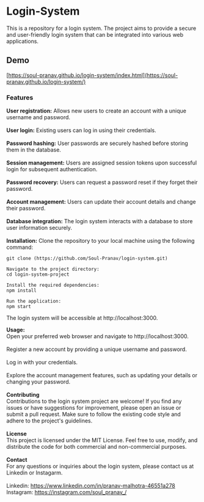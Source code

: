 # Login-System
This is a repository for a login system. The project aims to provide a secure and user-friendly login system that can be integrated into various web applications.
## Demo
[https://soul-pranav.github.io/login-system/index.html](https://soul-pranav.github.io/login-system/)

### Features
**User registration:** Allows new users to create an account with a unique username and password.
<br><br>
**User login:** Existing users can log in using their credentials.
<br><br>
**Password hashing:** User passwords are securely hashed before storing them in the database.
<br><br>
**Session management:** Users are assigned session tokens upon successful login for subsequent authentication.
<br><br>
**Password recovery:** Users can request a password reset if they forget their password.
<br><br>
**Account management:** Users can update their account details and change their password.
<br><br>
**Database integration:** The login system interacts with a database to store user information securely.
<br><br>
**Installation:** Clone the repository to your local machine using the following command:
```
git clone (https://github.com/Soul-Pranav/login-system.git)
```
```
Navigate to the project directory:
cd login-system-project
```
```
Install the required dependencies:
npm install
```
```
Run the application:
npm start
```
The login system will be accessible at http://localhost:3000.
<br>

**Usage:**
<br>
Open your preferred web browser and navigate to http://localhost:3000.
<br><br>
Register a new account by providing a unique username and password.
<br><br>
Log in with your credentials.
<br><br>
Explore the account management features, such as updating your details or changing your password.
<br><br>
**Contributing**
<br>
Contributions to the login system project are welcome! If you find any issues or have suggestions for improvement, please open an issue or submit a pull request. Make sure to follow the existing code style and adhere to the project's guidelines.
<br><br>
**License**
<br>
This project is licensed under the MIT License. Feel free to use, modify, and distribute the code for both commercial and non-commercial purposes.
<br><br>
**Contact**
<br>
For any questions or inquiries about the login system, please contact us at Linkedin or Instagarm.
<br><br>
Linkedin: https://www.linkedin.com/in/pranav-malhotra-46551a278
<br>
Instagram: https://instagram.com/soul_pranav_/

